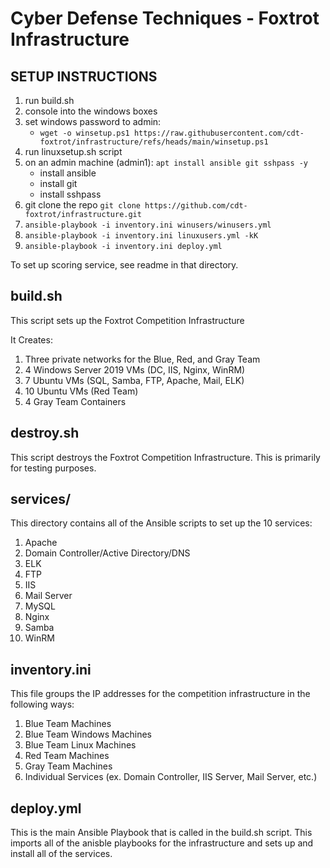 # Cyber Defense Techniques - Foxtrot Infrastructure

## SETUP INSTRUCTIONS
1. run build.sh
2. console into the windows boxes
3. set windows password to admin:
   - `wget -o winsetup.ps1 https://raw.githubusercontent.com/cdt-foxtrot/infrastructure/refs/heads/main/winsetup.ps1`
7. run linuxsetup.sh script
8. on an admin machine (admin1):
  `apt install ansible git sshpass -y`
   - install ansible
   - install git
   - install sshpass
6. git clone the repo `git clone https://github.com/cdt-foxtrot/infrastructure.git`
7. `ansible-playbook -i inventory.ini winusers/winusers.yml`
8. `ansible-playbook -i inventory.ini linuxusers.yml -kK`
9. `ansible-playbook -i inventory.ini deploy.yml`

To set up scoring service, see readme in that directory.

## build.sh
This script sets up the Foxtrot Competition Infrastructure

It Creates:
1. Three private networks for the Blue, Red, and Gray Team
2. 4 Windows Server 2019 VMs (DC, IIS, Nginx, WinRM)
3. 7 Ubuntu VMs (SQL, Samba, FTP, Apache, Mail, ELK)
4. 10 Ubuntu VMs (Red Team)
5. 4 Gray Team Containers

## destroy.sh
This script destroys the Foxtrot Competition Infrastructure. This is primarily for testing purposes.

## services/
This directory contains all of the Ansible scripts to set up the 10 services:
1. Apache
2. Domain Controller/Active Directory/DNS
3. ELK
4. FTP
5. IIS
6. Mail Server
7. MySQL
8. Nginx
9. Samba
10. WinRM

## inventory.ini
This file groups the IP addresses for the competition infrastructure in the following ways:

1. Blue Team Machines
2. Blue Team Windows Machines
3. Blue Team Linux Machines
4. Red Team Machines
5. Gray Team Machines
6. Individual Services (ex. Domain Controller, IIS Server, Mail Server, etc.)

## deploy.yml
This is the main Ansible Playbook that is called in the build.sh script. This imports all of the anisble playbooks for the infrastructure and sets up and install all of the services.

